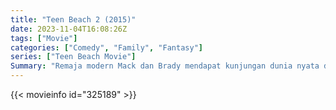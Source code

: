 ```yaml
---
title: "Teen Beach 2 (2015)"
date: 2023-11-04T16:08:26Z
tags: ["Movie"]
categories: ["Comedy", "Family", "Fantasy"]
series: ["Teen Beach Movie"]
Summary: "Remaja modern Mack dan Brady mendapat kunjungan dunia nyata dari Lela, Tanner, Butchy, dan teman peselancar dan pengendara motor lainnya dari film pesta pantai dalam film, Wet Side Story."
---
```


<mux-player stream-type="on-demand"
src="https://kp3d-my.sharepoint.com/personal/ryoo_kp3d_onmicrosoft_com/_layouts/15/download.aspx?share=EYtLbP-pQKZDkPj9wF-HCe4Bdk8bTz4KClEoZwON9gMkZw" prefer-playback="mse" controls>

</mux-player>


{{< movieinfo id="325189" >}}

<script src="https://cdn.jsdelivr.net/npm/@mux/mux-player"></script>

 <script type="application/ld+json ">
{
"@context": "https://schema.org/",
"@type": "VideoObject",
"name": "Teen Beach 2 (2015)",
"contentUrl": "https://stream.mux.com/2INhMPDvziNQY4zbH6lV7dd3Cp02GihSmqkf55ptf00oo.m3u8",
"thumbnailUrl": "https://www.themoviedb.org/t/p/original/pcffTkIbUfdd6sp1OtzFCwZ8paJ.jpg?width=314&fit_mode=preserve&time=25",
"uploadDate": "2023-11-04T16:08:26Z",
}

</script>